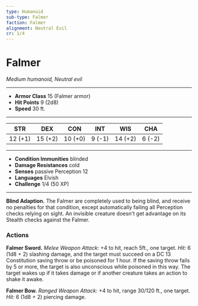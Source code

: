 ```yaml
---
type: Humanoid
sub-type: Falmer
faction: Falmer
alignment: Neutral Evil
cr: 1/4
---
```

# Falmer
*Medium humanoid, Neutral evil*
___
- **Armor Class** 15 (Falmer armor)
- **Hit Points** 9 (2d8)
- **Speed** 30 ft.
___
|STR|DEX|CON|INT|WIS|CHA|
|:---:|:---:|:---:|:---:|:---:|:---:|
|12 (+1)|15 (+2)|10 (+0)|9 (-1)|14 (+2)|6 (-2)|
___
- **Condition Immunities** blinded
- **Damage Resistances** cold
- **Senses** passive Perception 12
- **Languages** Elvish
- **Challenge** 1/4 (50 XP)
___
**Blind Adaption.** The Falmer are completely used to being blind, and receive no penalties for that condition, except automatically failing all Perception checks relying on sight. An invisible creature doesn't get advantage on its Stealth checks against the Falmer.

### Actions
**Falmer Sword.** *Melee Weapon Attack:* +4 to hit, reach 5ft., one target. *Hit:* 6 (1d8 + 2) slashing damage, and the target must succeed on a DC 13 Constitution saving throw or be poisoned for 1 hour. If the saving throw fails by 5 or more, the target is also unconscious while poisoned in this way. The target wakes up if it takes damage or if another creature takes an action to shake it awake.

**Falmer Bow.** *Ranged Weapon Attack:* +4 to hit, range 30/120 ft., one target. *Hit:* 6 (1d8 + 2) piercing damage.
